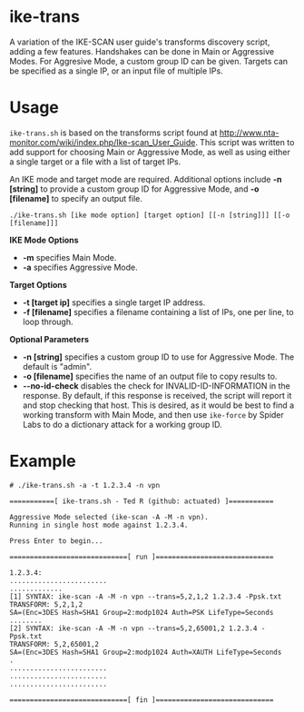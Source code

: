 # ike-trans
A variation of the IKE-SCAN user guide's transforms discovery script, adding a few features. Handshakes can be done in Main or Aggressive Modes. For Aggresive Mode, a custom group ID can be given. Targets can be specified as a single IP, or an input file of multiple IPs.

# Usage
`ike-trans.sh` is based on the transforms script found at http://www.nta-monitor.com/wiki/index.php/Ike-scan_User_Guide. This script was written to add support for choosing Main or Aggressive Mode, as well as using either a single target or a file with a list of target IPs.

An IKE mode and target mode are required. Additional options include **-n [string]** to provide a custom group ID for Aggressive Mode, and **-o [filename]** to specify an output file.

`./ike-trans.sh [ike mode option] [target option] [[-n [string]]] [[-o [filename]]]`

**IKE Mode Options**
* **-m** specifies Main Mode.
* **-a** specifies Aggressive Mode.

**Target Options**
* **-t [target ip]** specifies a single target IP address.
* **-f [filename]** specifies a filename containing a list of IPs, one per line, to loop through.

**Optional Parameters**

* **-n [string]** specifies a custom group ID to use for Aggressive Mode. The default is "admin".
* **-o [filename]** specifies the name of an output file to copy results to.
* **--no-id-check** disables the check for INVALID-ID-INFORMATION in the response. By default, if this response is received, the script will report it and stop checking that host. This is desired, as it would be best to find a working transform with Main Mode, and then use `ike-force` by Spider Labs to do a dictionary attack for a working group ID.

# Example
```
# ./ike-trans.sh -a -t 1.2.3.4 -n vpn

===========[ ike-trans.sh - Ted R (github: actuated) ]===========

Aggressive Mode selected (ike-scan -A -M -n vpn).
Running in single host mode against 1.2.3.4.

Press Enter to begin...

=============================[ run ]=============================

1.2.3.4:
........................
.............
[1] SYNTAX: ike-scan -A -M -n vpn --trans=5,2,1,2 1.2.3.4 -Ppsk.txt
TRANSFORM: 5,2,1,2
SA=(Enc=3DES Hash=SHA1 Group=2:modp1024 Auth=PSK LifeType=Seconds
........
[2] SYNTAX: ike-scan -A -M -n vpn --trans=5,2,65001,2 1.2.3.4 -Ppsk.txt
TRANSFORM: 5,2,65001,2
SA=(Enc=3DES Hash=SHA1 Group=2:modp1024 Auth=XAUTH LifeType=Seconds
.
........................
........................
........................

=============================[ fin ]=============================
```
